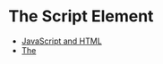 # The Script Element
- [JavaScript and HTML](JavaScript-and-HTML) 
- [The <script> tag](The-<script>-tag)


## JavaScript and HTML

HTML defines the structure of a web page by using page elements as the building blocks. However, HTML by itself can not produce web page interactivity, that’s where JavaScript comes in.



## The `<script>`  tag

The `<script>` element allows you to add JavaScript code inside an HTML file. Below, the `<script>` element embeds valid JavaScript code:

```html
<h1>This is an embedded JS example</h1>
<script>
  function Hello() {
    alert ('Hello World');
  }
</script>
```

Frankly, without the `<script>` tag, websites would be unclickable and a bit boring.

The `<script>` element, like most elements in *HTML*, has an opening and closing angle bracket. The closing tag marks the end of the content inside of the `<script>` element. Just like the `<style>` tag used to *embed* CSS code, you use the `<script>` tag to *embed* valid JavaScript code.



## The src attribute

Since you know how to use a `<script>` element with embedded code, let’s talk about linking code. Linking code is preferable because of a programming concept called Separation of Concerns (SoC). Instead of having messy code that is all in the same file, web developers separate their code into different files, making each “concern” easier to understand and more convenient when changes must be made.

Instead of writing JavaScript in our HTML file, we can write it in its own file, and then reference this code with a *file path name*. We will do this using the `src` attribute!

If this seems familiar, that’s because you may have been linking to external files with the `<img>` and `<link>` elements. The attribute is exactly the same, but now its value specifies the location of your script file.

If the file is in the same project folder, the `src` value will be a *relative path* name. Below is an example of a providing a relative path for a JavaScript file.

```html
<script src="./exampleScript.js"></script>
```

The `<script>` above would look for a file called **exampleScript.js** that is in the same folder/directory as our **index.html** file.

If you must refer to JavaScript hosted externally, or in a [CDN](https://developer.mozilla.org/en-US/docs/Glossary/CDN), you can also link to that file location.



## How are scripts loaded?

A quick recap: the `<script>` element allows HTML files to load and execute JavaScript. The JavaScript can either go embedded inside of the `<script>` tag or the script tag can reference an external file. Before we dive deeper, let’s take a moment to talk about how browsers parse HTML files into web pages. This informs where to include a `<script>` element inside your HTML file.

Browsers come equipped with *HTML parsers* that help browsers render the elements accordingly. Elements, including the `<script>` element, are by default, parsed in the order they appear in the HTML file. When the *HTML parser* encounters a `<script>` element, it loads the script then executes its contents before parsing the rest of the HTML. The two main points to note here are that:

- The *HTML parser* does NOT process the next element in the HTML file until it loads and executes the `<script>` element, thus leading to a delay in load time and resulting in a poor user experience.
- Additionally, scripts are loaded sequentially, so if one script depends on another script, they should be placed in that very order inside the HTML file.

The GIF below displays two scripts being loaded. The first script makes a `Watering Can` appear, the second script makes a `Flower` appear. This shows how scripts are loaded sequentially, and how they pause the *HTML parser*, which is why “Blooming” appears at the end.



## Defer attribute

When the HTML parser comes across a `<script>` element, it stops to load its content. Once loaded, the JavaScript code is executed and the HTML parser proceeds to parse the next element in the file. This can result in a slow load time for your website. HTML4 introduced the defer and async attributes of the `<script>` element to address the user wait-time in the website based on different scenarios.

The *defer attribute* specifies scripts should be executed after the HTML file is completely parsed. When the HTML parser encounters a `<script>` element with the `defer` attribute, it loads the script but defers the actual execution of the JavaScript until after it finishes parsing the rest of the elements in the HTML file.

Here is an example of the `defer` tag:

```html
<script src="example.js" defer></script> 
```

`defer` is useful when a script contains functionality that requires interaction with the DOM, the `defer` attribute is the way to go. This way, it ensures that the entire HTML file has been parsed before the script is executed. 



## Async attribute

The `async` attribute loads and executes the script asynchronously with the rest of the webpage. This means that, similar to the `defer` attribute, the HTML parser will continue parsing the rest of the HTML as the script is downloaded in the background. However, with the `async` attribute, the script will not wait until the entire page is parsed: it will execute immediately after it has been downloaded. Here is an example of the `async` tag:

```html
<script src="example.js" async></script>
```

`async` is useful for scripts that are independent of other scripts in order to function accordingly. Thus, if it does not matter exactly at which point the script file is executed, asynchronous loading is the most suitable option as it optimizes web page load time.



## Review

- HTML creates the skeleton of a webpage, but JavaScript introduces interactivity
- The `<script>` element has an opening and closing tag. You can embed JavaScript code inbetween the opening and closing `<script>` tags.
- You link to external JavaScript files with the **src** attribute in the opening `<script>` tag.
- By default, scripts are loaded and executed as soon as the HTML parser encounters them in the HTML file, the HTML parser waits to load the entire script before from proceeding to parse the rest of the page elements.
- The `defer` attribute ensures that the entire HTML file has been parsed before the script is executed.
- The `async` attribute will allow the *HTML parser* to continue parsing as the script is being downloaded, but will execute immediately after it has been downloaded.

The old convention was to put scripts right before the `</body>` tag to prevent the script from blocking the rest of the HTML content. Now, the convention is to put the script tag in the `<head>` element and to use the `defer` and `async` attributes.